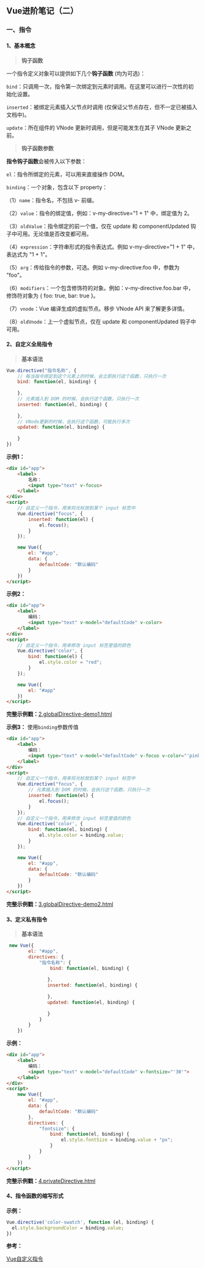 ## Vue进阶笔记（二）

### 一、指令

#### 1、基本概念

> **钩子函数**

一个指令定义对象可以提供如下几个**钩子函数** (均为可选)：

`bind`：只调用一次，指令第一次绑定到元素时调用。在这里可以进行一次性的初始化设置。

`inserted`：被绑定元素插入父节点时调用 (仅保证父节点存在，但不一定已被插入文档中)。

`update`：所在组件的 VNode 更新时调用，但是可能发生在其子 VNode 更新之前。

> **钩子函数参数**

**指令钩子函数**会被传入以下参数：

`el`：指令所绑定的元素，可以用来直接操作 DOM。

`binding`：一个对象，包含以下 property：

（1）`name`：指令名，不包括 v- 前缀。

（2）`value`：指令的绑定值，例如：v-my-directive="1 + 1" 中，绑定值为 2。

（3）`oldValue`：指令绑定的前一个值，仅在 update 和 componentUpdated 钩子中可用。无论值是否改变都可用。

（4）`expression`：字符串形式的指令表达式。例如 v-my-directive="1 + 1" 中，表达式为 "1 + 1"。

（5）`arg`：传给指令的参数，可选。例如 v-my-directive:foo 中，参数为 "foo"。

（6）`modifiers`：一个包含修饰符的对象。例如：v-my-directive.foo.bar 中，修饰符对象为 { foo: true, bar: true }。

（7）`vnode`：Vue 编译生成的虚拟节点。移步 VNode API 来了解更多详情。

（8）`oldVnode`：上一个虚拟节点，仅在 update 和 componentUpdated 钩子中可用。

#### 2、自定义全局指令

> **基本语法**

```javascript
Vue.directive("指令名称", {
    // 每当指令绑定到这个元素上的时候，会立即执行这个函数，只执行一次
    bind: function(el, binding) {
    
    },
    // 元素插入到 DOM 的时候，会执行这个函数，只执行一次
    inserted: function(el, binding) {
    
    },
    // VNode更新的时候，会执行这个函数，可能执行多次
    updated: function(el, binding) {
    
    }         
})
```

**示例1：**

```html
<div id="app">
    <label>
        名称：
        <input type="text" v-focus>
    </label>
</div>
<script>
    // 自定义一个指令，用来将光标放到某个 input 标签中
    Vue.directive("focus", {
        inserted: function(el) {
            el.focus();
        }
    });

    new Vue({
        el: "#app",
        data: {
            defaultCode: "默认编码"
        }
    })
</script>
```

**示例2：**

```html
<div id="app">
    <label>
        编码：
        <input type="text" v-model="defaultCode" v-color>
    </label>
</div>
<script>
    // 自定义一个指令，用来修改 input 标签里值的颜色
    Vue.directive('color', {
        bind: function(el) {
            el.style.color = "red";
        }
    });

    new Vue({
        el: "#app"
    })
</script>
```

**完整示例戳：**[2.globalDirective-demo1.html](https://github.com/snowLeopard93/vue-demo/blob/master/vue/advanced/2.globalDirective-demo1.html)

**示例3：** 使用`binding`参数传值

```html
<div id="app">
    <label>
        编码：
        <input type="text" v-model="defaultCode" v-focus v-color="'pink'">
    </label>
</div>
<script>
    // 自定义一个指令，用来将光标放到某个 input 标签中
    Vue.directive("focus", {
        // 元素插入到 DOM 的时候，会执行这个函数，只执行一次
        inserted: function(el) {
            el.focus();
        }
    });
    // 自定义一个指令，用来修改 input 标签里值的颜色
    Vue.directive('color', {
        bind: function(el, binding) {
            el.style.color = binding.value;
        }
    });

    new Vue({
        el: "#app",
        data: {
            defaultCode: "默认编码"
        }
    })
</script>
```

**完整示例戳：**[3.globalDirective-demo2.html](https://github.com/snowLeopard93/vue-demo/blob/master/vue/advanced/3.globalDirective-demo2.html)

#### 3、定义私有指令

> **基本语法**

```javascript
 new Vue({
        el: "#app",
        directives: {
            "指令名称": {
                bind: function(el, binding) {
                    
               },
               inserted: function(el, binding) {
                    
               },
               updated: function(el, binding) {
                    
               }   
            }
        }
    })
```

**示例：**

```html
<div id="app">
    <label>
        编码：
        <input type="text" v-model="defaultCode" v-fontsize="'30'">
    </label>
</div>
<script>
    new Vue({
        el: "#app",
        data: {
            defaultCode: "默认编码"
        },
        directives: {
            "fontsize": {
                bind: function(el, binding) {
                    el.style.fontSize = binding.value + "px";
                }
            }
        }
    })
</script>
```

**完整示例戳：**[4.privateDirective.html](https://github.com/snowLeopard93/vue-demo/blob/master/vue/advanced/4.privateDirective.html)

#### 4、指令函数的缩写形式

**示例：**

```javascript
Vue.directive('color-swatch', function (el, binding) {
  el.style.backgroundColor = binding.value;
})
```

**参考：**

[Vue自定义指令](https://cn.vuejs.org/v2/guide/custom-directive.html)